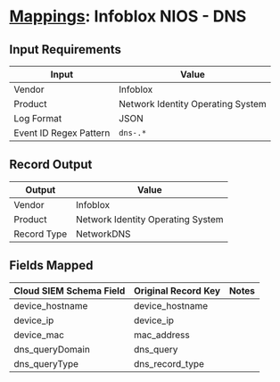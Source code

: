 # [Mappings](README.md): Infoblox NIOS - DNS

## Input Requirements

|Input|Value|
|-----|-----|
|Vendor|Infoblox|
|Product|Network Identity Operating System|
|Log Format|JSON|
|Event ID Regex Pattern|`dns-.*`|

## Record Output

|Output|Value|
|------|-----|
|Vendor|Infoblox|
|Product|Network Identity Operating System|
|Record Type|NetworkDNS|

## Fields Mapped

|Cloud SIEM Schema Field|Original Record Key|Notes|
|-----------------------|-------------------|-----|
|device_hostname|device_hostname||
|device_ip|device_ip||
|device_mac|mac_address||
|dns_queryDomain|dns_query||
|dns_queryType|dns_record_type||

